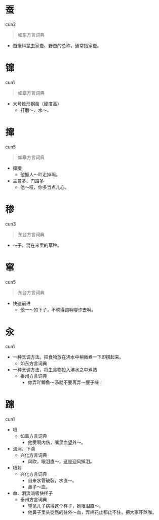 # 蚕
cun2
> 如东方言词典
- 蚕蛾科昆虫家蚕、野蚕的总称，通常指家蚕。

# 镩
cun1
> 如皋方言词典
- 大号锥形钢凿（硬度高）
  - 打磨～、水～。

# 撺
cun5
> 如皋方言词典
- 撺掇
  - 他捱人～吖走掉啊。
- 主意多、门路多
  - 他～哎，你多当点儿心。

# 䅟
cun3
> 东台方言词典
- ～子，混在米里的草种。

# 窜
cun5
> 东台方言词典
- 快速前进
  - 他一～的下子，不晓得跑啊哪许去啊。

# 汆
cun1
+ 一种烹调方法。把食物放在沸水中稍微煮一下即捞起来。
  * 如东方言词典
+ 一种烹调方法，将生食物投入沸水之中煮熟
  * 泰州方言词典
    - 你弄吖鲫鱼～汤就不要再弄～腰子唻！

# 蹿
cun1
+ 喷
  * 如皋方言词典
    - 他受啊内伤，嘴里血望外～。
+ 流淌、下滴
  * 兴化方言词典
    - 风吹，眼泪直～，这是迎风掉泪。
+ 喷射
  * 兴化方言词典
    - 自来水管破裂，水直～。
    - 鼻子～血。
+ 血、泪流淌极快样子
  * 泰州方言词典
    - 望见儿子病得这个样子，她眼泪直～。
    - 他鼻子里头徒然的往外～血，弄棉花止都止不住，把大家吓煞咖。
